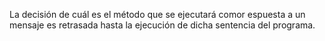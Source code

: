 La decisión de cuál es el método que se ejecutará comor espuesta a un mensaje es retrasada hasta la ejecución de dicha sentencia del programa.